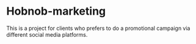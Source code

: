 # Hobnob-marketing
This is a project for clients who prefers to do a promotional campaign via different social media platforms.
